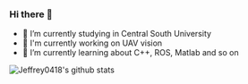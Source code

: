 ### Hi there 👋

<!--
**Jeffrey0418/Jeffrey0418** is a ✨ _special_ ✨ repository because its `README.md` (this file) appears on your GitHub profile.

Here are some ideas to get you started:

- 🔭 I’m currently working on ...
- 🌱 I’m currently learning ...
- 👯 I’m looking to collaborate on ...
- 🤔 I’m looking for help with ...
- 💬 Ask me about ...
- 📫 How to reach me: ...
- 😄 Pronouns: ...
- ⚡ Fun fact: ...
-->

- 📖 I’m currently studying in Central South University
- 🔭 I'm currently working on UAV vision
- 🌱 I’m currently learning about C++, ROS, Matlab and so on

![Jeffrey0418's github stats](https://github-readme-stats.vercel.app/api/?username=Jeffrey0418)
